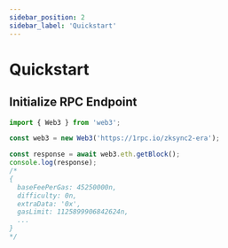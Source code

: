 ```yaml
---
sidebar_position: 2
sidebar_label: 'Quickstart'
---
```


# Quickstart

## Initialize RPC Endpoint

```ts
import { Web3 } from 'web3';

const web3 = new Web3('https://1rpc.io/zksync2-era');

const response = await web3.eth.getBlock();
console.log(response);
/* 
{
  baseFeePerGas: 45250000n,
  difficulty: 0n,
  extraData: '0x',
  gasLimit: 1125899906842624n,
  ...
}
*/
```
